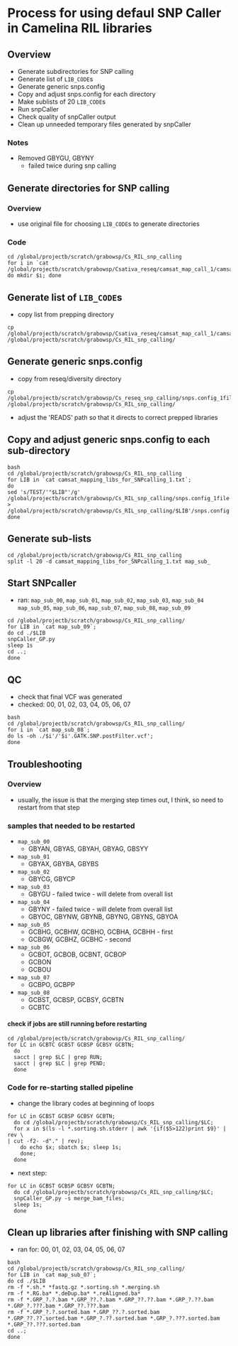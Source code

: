 # Process for using defaul SNP Caller in Camelina RIL libraries

## Overview
* Generate subdirectories for SNP calling
* Generate list of `LIB_CODE`s
* Generate generic snps.config
* Copy and adjust snps.config for each directory
* Make sublists of 20 `LIB_CODE`s
* Run snpCaller
* Check quality of snpCaller output
* Clean up unneeded temporary files generated by snpCaller
### Notes
* Removed GBYGU, GBYNY
  * failed twice during snp calling

## Generate directories for SNP calling
### Overview
* use original file for choosing `LIB_CODE`s to generate directories
### Code
```
cd /global/projectb/scratch/grabowsp/Cs_RIL_snp_calling
for i in `cat /global/projectb/scratch/grabowsp/Csativa_reseq/camsat_map_call_1/camsat_mapping_libs_for_SNPcalling_1.txt`; do mkdir $i; done
```

## Generate list of `LIB_CODE`s
* copy list from prepping directory
```
cp /global/projectb/scratch/grabowsp/Csativa_reseq/camsat_map_call_1/camsat_mapping_libs_for_SNPcalling_1.txt /global/projectb/scratch/grabowsp/Cs_RIL_snp_calling/
```

## Generate generic snps.config
* copy from reseq/diversity directory
```
cp /global/projectb/scratch/grabowsp/Cs_reseq_snp_calling/snps.config_1file /global/projectb/scratch/grabowsp/Cs_RIL_snp_calling/
```
* adjust the 'READS' path so that it directs to correct prepped libraries

## Copy and adjust generic snps.config to each sub-directory
```
bash
cd /global/projectb/scratch/grabowsp/Cs_RIL_snp_calling
for LIB in `cat camsat_mapping_libs_for_SNPcalling_1.txt`;
do
sed 's/TEST/'"$LIB"'/g' /global/projectb/scratch/grabowsp/Cs_RIL_snp_calling/snps.config_1file > /global/projectb/scratch/grabowsp/Cs_RIL_snp_calling/$LIB'/snps.config';
done
```

## Generate sub-lists
```
cd /global/projectb/scratch/grabowsp/Cs_RIL_snp_calling
split -l 20 -d camsat_mapping_libs_for_SNPcalling_1.txt map_sub_
```

## Start SNPcaller
* ran: `map_sub_00`, `map_sub_01`, `map_sub_02`, `map_sub_03`, `map_sub_04` \
`map_sub_05`, `map_sub_06`, `map_sub_07`, `map_sub_08`, `map_sub_09`
```
cd /global/projectb/scratch/grabowsp/Cs_RIL_snp_calling/
for LIB in `cat map_sub_09`;
do cd ./$LIB
snpCaller_GP.py
sleep 1s
cd ..;
done
```

## QC
* check that final VCF was generated
* checked: 00, 01, 02, 03, 04, 05, 06, 07
```
bash
cd /global/projectb/scratch/grabowsp/Cs_RIL_snp_calling/
for i in `cat map_sub_08`;
do ls -oh ./$i'/'$i'.GATK.SNP.postFilter.vcf';
done
```

## Troubleshooting
### Overview
* usually, the issue is that the merging step times out, I think, so need to \
restart from that step
### samples that needed to be restarted
* `map_sub_00`
  * GBYAN, GBYAS, GBYAH, GBYAG, GBSYY
* `map_sub_01`
  * GBYAX, GBYBA, GBYBS
* `map_sub_02`
  * GBYCG, GBYCP
* `map_sub_03`
  * GBYGU - failed twice - will delete from overall list
* `map_sub_04`
  * GBYNY - failed twice - will delete from overall list
  * GBYOC, GBYNW, GBYNB, GBYNG, GBYNS, GBYOA
* `map_sub_05`
  * GCBHG, GCBHW, GCBHO, GCBHA, GCBHH - first
  * GCBGW, GCBHZ, GCBHC - second
* `map_sub_06`
  * GCBOT, GCBOB, GCBNT, GCBOP
  * GCBON
  * GCBOU
* `map_sub_07`
  * GCBPO, GCBPP
* `map_sub_08`
  * GCBST, GCBSP, GCBSY, GCBTN
  * GCBTC
#### check if jobs are still running before restarting
```
cd /global/projectb/scratch/grabowsp/Cs_RIL_snp_calling/
for LC in GCBTC GCBST GCBSP GCBSY GCBTN;
  do
  sacct | grep $LC | grep RUN;
  sacct | grep $LC | grep PEND; 
  done
```
### Code for re-starting stalled pipeline
* change the library codes at beginning of loops
```
for LC in GCBST GCBSP GCBSY GCBTN;
  do cd /global/projectb/scratch/grabowsp/Cs_RIL_snp_calling/$LC;
  for x in $(ls -l *.sorting.sh.stderr | awk '{if($5>122)print $9}' | rev \
| cut -f2- -d"." | rev);
    do echo $x; sbatch $x; sleep 1s;
    done;
  done
```
* next step:
```
for LC in GCBST GCBSP GCBSY GCBTN;
  do cd /global/projectb/scratch/grabowsp/Cs_RIL_snp_calling/$LC;
  snpCaller_GP.py -s merge_bam_files;
  sleep 1s;
  done
```

## Clean up libraries after finishing with SNP calling
* ran for: 00, 01, 02, 03, 04, 05, 06, 07
```
bash
cd /global/projectb/scratch/grabowsp/Cs_RIL_snp_calling/
for LIB in `cat map_sub_07`;
do cd ./$LIB
rm -f *.sh.* *fastq.gz *.sorting.sh *.merging.sh
rm -f *.RG.ba* *.deDup.ba* *.reAligned.ba*
rm -f *.GRP_?.?.bam *.GRP_??.?.bam *.GRP_??.??.bam *.GRP_?.??.bam *.GRP_?.???.bam *.GRP_??.???.bam
rm -f *.GRP_?.?.sorted.bam *.GRP_??.?.sorted.bam *.GRP_??.??.sorted.bam *.GRP_?.??.sorted.bam *.GRP_?.???.sorted.bam *.GRP_??.???.sorted.bam
cd ..;
done
```


